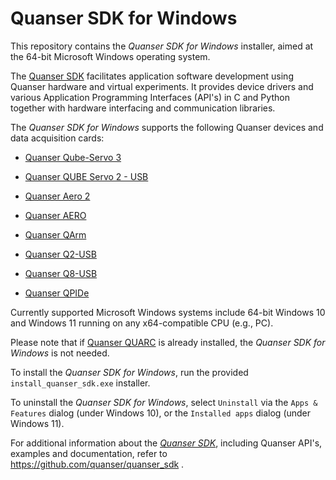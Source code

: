 # Quanser SDK for Windows

This repository contains the *Quanser SDK for Windows* installer, aimed at the 64-bit Microsoft Windows operating system. 

The [Quanser SDK](https://github.com/quanser/quanser_sdk) facilitates application software development using Quanser hardware and virtual experiments. It provides device drivers and various Application Programming Interfaces (API's) in C and Python together with hardware interfacing and communication libraries.

The *Quanser SDK for Windows* supports the following Quanser devices and data acquisition cards:
- [Quanser Qube-Servo 3](https://www.quanser.com/products/qube-servo-3/)
- [Quanser QUBE Servo 2 - USB](https://www.quanser.com/products/qube-servo-2/)
- [Quanser Aero 2](https://www.quanser.com/products/aero-2/)
- [Quanser AERO](https://www.quanser.com/products/quanser-aero/)
- [Quanser QArm](https://www.quanser.com/products/qarm/)

- [Quanser Q2-USB](https://www.quanser.com/products/q2-usb-data-acquisition-device/)
- [Quanser Q8-USB](https://www.quanser.com/products/q8-usb-data-acquisition-device/)
- [Quanser QPIDe](https://www.quanser.com/products/qpide-data-acquisition-device/)



Currently supported Microsoft Windows systems include 64-bit Windows 10 and Windows 11 running on any x64-compatible CPU (e.g., PC).

Please note that if [Quanser QUARC](https://www.quanser.com/products/quarc-real-time-control-software/) is already installed, the *Quanser SDK for Windows* is not needed.

To install the *Quanser SDK for Windows*, run the provided `install_quanser_sdk.exe` installer.

To uninstall the *Quanser SDK for Windows*, select `Uninstall` via the `Apps & Features` dialog (under Windows 10), or the `Installed apps` dialog (under Windows 11).



For additional information about the *[Quanser SDK](https://github.com/quanser/quanser_sdk)*, including Quanser API's, examples and documentation, refer to https://github.com/quanser/quanser_sdk .


